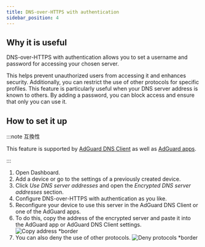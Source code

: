 ```yaml
---
title: DNS-over-HTTPS with authentication
sidebar_position: 4
---
```


## Why it is useful

DNS-over-HTTPS with authentication allows you to set a username and password for accessing your chosen server.

This helps prevent unauthorized users from accessing it and enhances security. Additionally, you can restrict the use of other protocols for specific profiles. This feature is particularly useful when your DNS server address is known to others. By adding a password, you can block access and ensure that only you can use it.

## How to set it up

:::note 互換性

This feature is supported by [AdGuard DNS Client](/dns-client/overview.md) as well as [AdGuard apps](https://adguard.com/welcome.html).

:::

1. Open Dashboard.
2. Add a device or go to the settings of a previously created device.
3. Click _Use DNS server addresses_ and open the _Encrypted DNS server addresses_ section.
4. Configure DNS-over-HTTPS with authentication as you like.
5. Reconfigure your device to use this server in the AdGuard DNS Client or one of the AdGuard apps.
6. To do this, copy the address of the encrypted server and paste it into the AdGuard app or AdGuard DNS Client settings.
   ![Copy address \*border](https://cdn.adtidy.org/content/kb/dns/private/new_dns/connect/doh_step6.png)
7. You can also deny the use of other protocols.
   ![Deny protocols \*border](https://cdn.adtidy.org/content/kb/dns/private/new_dns/connect/deny_protocol.png)
